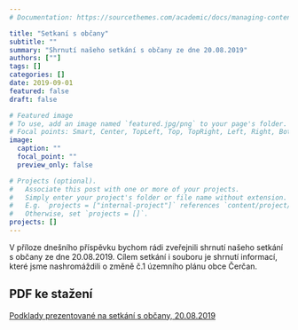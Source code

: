 ```yaml
---
# Documentation: https://sourcethemes.com/academic/docs/managing-content/

title: "Setkaní s občany"
subtitle: ""
summary: "Shrnutí našeho setkání s občany ze dne 20.08.2019"
authors: [""]
tags: []
categories: []
date: 2019-09-01
featured: false
draft: false

# Featured image
# To use, add an image named `featured.jpg/png` to your page's folder.
# Focal points: Smart, Center, TopLeft, Top, TopRight, Left, Right, BottomLeft, Bottom, BottomRight.
image:
  caption: ""
  focal_point: ""
  preview_only: false

# Projects (optional).
#   Associate this post with one or more of your projects.
#   Simply enter your project's folder or file name without extension.
#   E.g. `projects = ["internal-project"]` references `content/project/deep-learning/index.md`.
#   Otherwise, set `projects = []`.
projects: []
---
```


V příloze dnešního příspěvku bychom rádi zveřejnili shrnutí našeho setkání s občany ze dne 20.08.2019. Cílem setkání i souboru je shrnutí informací, které jsme nashromáždili o změně č.1 územního plánu obce Čerčan.

PDF ke stažení
--
[Podklady prezentované na setkání s občany, 20.08.2019](/documents/Setkani_s_obcany.pdf) 
